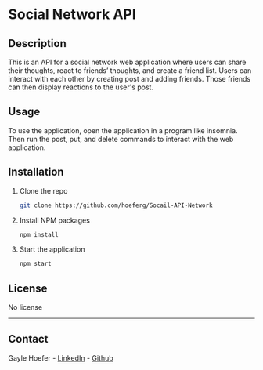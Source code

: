 # Social Network API

## Description

This is an API for a social network web application where users can share their thoughts, react to friends’ thoughts, and create a friend list. Users can interact with each other by creating post and adding friends. Those friends can then display reactions to the user's post.


## Usage

To use the application, open the application in a program like insomnia. Then run the post, put, and delete commands to interact with the web application.

## Installation

1. Clone the repo
   ```sh
   git clone https://github.com/hoeferg/Socail-API-Network
   ```
2. Install NPM packages
   ```sh
   npm install
   ```
3. Start the application
   ```sh
   npm start


## License

No license

---

## Contact
Gayle Hoefer - [LinkedIn](https://www.linkedin.com/in/gayle-hoefer-61a2a3124/) - [Github](https://github.com/hoeferg)

